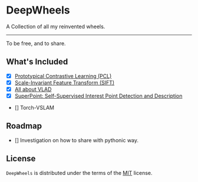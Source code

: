 # DeepWheels

A Collection of all my reinvented wheels.

-----

To be free, and to share.

## What's Included

- [x] [Prototypical Contrastive Learning (PCL)](https://arxiv.org/abs/2005.04966)
- [x] [Scale-Invariant Feature Transform (SIFT)](https://www.cs.ubc.ca/~lowe/papers/ijcv04.pdf)
- [x] [All about VLAD](https://www.cv-foundation.org/openaccess/content_cvpr_2013/papers/Arandjelovic_All_About_VLAD_2013_CVPR_paper.pdf)
- [x] [SuperPoint: Self-Supervised Interest Point Detection and Description](https://arxiv.org/abs/1712.07629)
- [] Torch-VSLAM
## Roadmap

- [] Investigation on how to share with pythonic way.

## License

`DeepWheels` is distributed under the terms of the [MIT](https://spdx.org/licenses/MIT.html) license.
